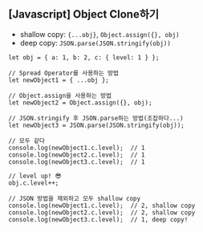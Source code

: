 ## [Javascript] Object Clone하기

- shallow copy: `{...obj}`, `Object.assign({}, obj)`
- deep copy: `JSON.parse(JSON.stringify(obj))`

```
let obj = { a: 1, b: 2, c: { level: 1 } };

// Spread Operator를 사용하는 방법
let newObject1 = { ...obj };  

// Object.assign을 사용하는 방법
let newObject2 = Object.assign({}, obj);

// JSON.stringify 후 JSON.parse하는 방법(조잡하다...)
let newObject3 = JSON.parse(JSON.stringify(obj));

// 모두 같다
console.log(newObject1.c.level);  // 1
console.log(newObject2.c.level);  // 1
console.log(newObject3.c.level);  // 1

// level up! 😎
obj.c.level++;

// JSON 방법을 제외하고 모두 shallow copy
console.log(newObject1.c.level);  // 2, shallow copy
console.log(newObject2.c.level);  // 2, shallow copy
console.log(newObject3.c.level);  // 1, deep copy!
```
